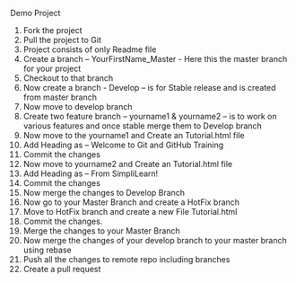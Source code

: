 Demo Project
1.	Fork the project
2.	Pull the project to Git 
3.	Project consists of only Readme file
4.	Create a branch – YourFirstName_Master - Here this the master branch for your project
5.	Checkout to that branch
6.	Now create a branch - Develop – is for Stable release and is created from master branch
7.	Now move to develop branch
8.	Create two feature branch – yourname1 & yourname2 – is to work on various features and once stable merge them to Develop branch
9.	Now move to the yourname1 and Create an Tutorial.html file
10.	Add Heading as – Welcome to Git and GitHub Training
11.	Commit the changes
12.	Now move to yourname2 and Create an Tutorial.html file
13.	Add Heading as – From SimpliLearn!
14.	Commit the changes
15.	Now merge the changes to Develop Branch
16.	Now go to your Master Branch and create a HotFix branch
17.	Move to HotFix branch and create a new File Tutorial.html
18.	Commit the changes.
19.	Merge the changes to your Master Branch
20.	Now merge the changes of your develop branch to your master branch using rebase
21.	Push all the changes to remote repo including branches
22.	Create a pull request
